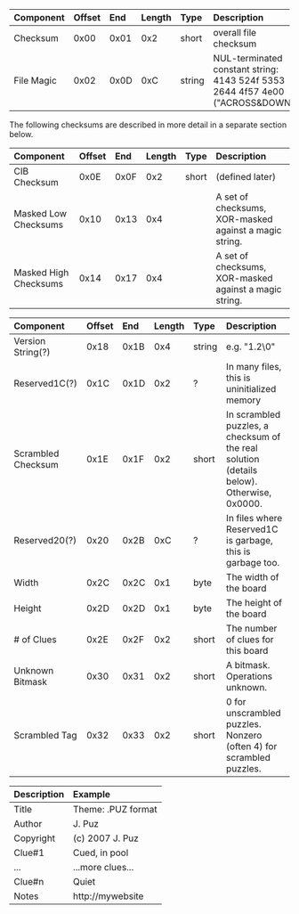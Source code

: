 | Component | Offset | End | Length | Type | Description |
|:--------------|:-----------|:--------|:-----------|:---------|:----------------| 
| Checksum | 0x00 | 0x01 | 0x2 | short | overall file checksum | 
| File Magic | 0x02 | 0x0D | 0xC | string | NUL-terminated constant string: 4143 524f 5353 2644 4f57 4e00 ("ACROSS&DOWN") |




The following checksums are described in more detail in a separate section below.
 
| Component | Offset | End | Length | Type | Description | 
|:--------------|:-----------|:--------|:-----------|:---------|:----------------| 
| CIB Checksum | 0x0E | 0x0F | 0x2 | short | (defined later) | 
| Masked Low Checksums | 0x10 | 0x13 | 0x4 | | A set of checksums, XOR-masked against a magic string. | 
| Masked High Checksums | 0x14 | 0x17 | 0x4 | | A set of checksums, XOR-masked against a magic string. |

| Component | Offset | End | Length | Type | Description | 
|:--------------|:-----------|:--------|:-----------|:---------|:----------------| 
| Version String(?) | 0x18 | 0x1B | 0x4 | string | e.g. "1.2\0" | 
| Reserved1C(?) | 0x1C | 0x1D | 0x2 | ? | In many files, this is uninitialized memory | 
| Scrambled Checksum | 0x1E | 0x1F | 0x2 | short | In scrambled puzzles, a checksum of the real solution (details below). Otherwise, 0x0000. | 
| Reserved20(?) | 0x20 | 0x2B | 0xC | ? | In files where Reserved1C is garbage, this is garbage too. | 
| Width | 0x2C | 0x2C | 0x1 | byte | The width of the board | 
| Height | 0x2D | 0x2D | 0x1 | byte | The height of the board | 
| # of Clues | 0x2E | 0x2F | 0x2 | short | The number of clues for this board | 
| Unknown Bitmask | 0x30 | 0x31 | 0x2 | short | A bitmask. Operations unknown. | 
| Scrambled Tag | 0x32 | 0x33 | 0x2 | short | 0 for unscrambled puzzles. Nonzero (often 4) for scrambled puzzles. |

| Description | Example | 
|:------------|:--------| 
| Title | Theme: .PUZ format | 
| Author | J. Puz | W. Shortz | 
| Copyright | (c) 2007 J. Puz | 
| Clue#1 | Cued, in pool | 
| ... | ...more clues... |
| Clue#n | Quiet | 
| Notes | http://mywebsite |
